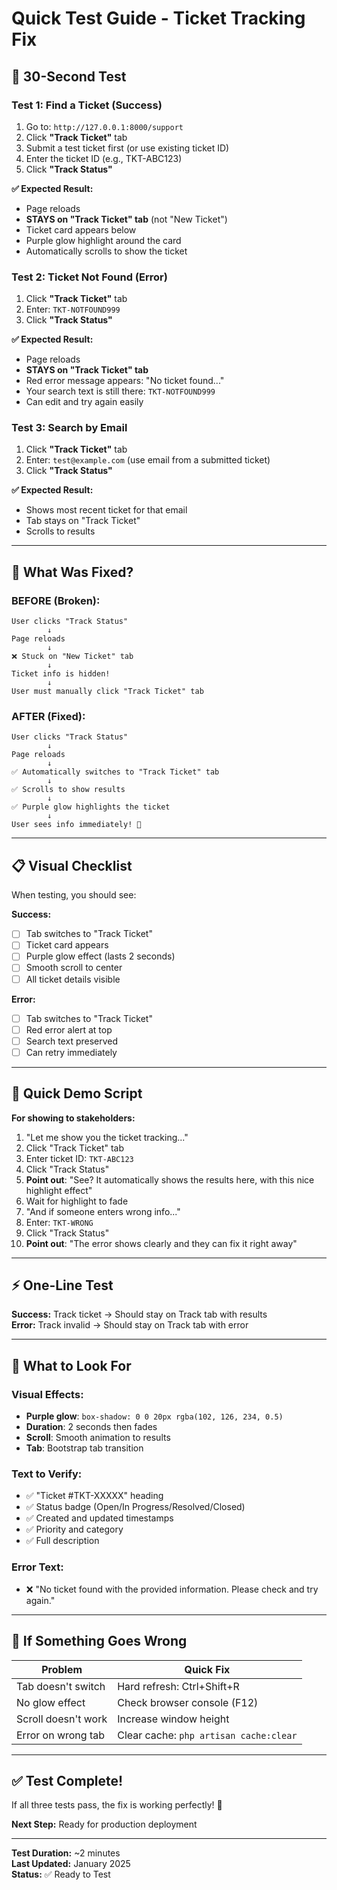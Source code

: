 # Quick Test Guide - Ticket Tracking Fix

## 🚀 30-Second Test

### Test 1: Find a Ticket (Success)
1. Go to: `http://127.0.0.1:8000/support`
2. Click **"Track Ticket"** tab
3. Submit a test ticket first (or use existing ticket ID)
4. Enter the ticket ID (e.g., TKT-ABC123)
5. Click **"Track Status"**

**✅ Expected Result:**
- Page reloads
- **STAYS on "Track Ticket" tab** (not "New Ticket")
- Ticket card appears below
- Purple glow highlight around the card
- Automatically scrolls to show the ticket

### Test 2: Ticket Not Found (Error)
1. Click **"Track Ticket"** tab
2. Enter: `TKT-NOTFOUND999`
3. Click **"Track Status"**

**✅ Expected Result:**
- Page reloads
- **STAYS on "Track Ticket" tab**
- Red error message appears: "No ticket found..."
- Your search text is still there: `TKT-NOTFOUND999`
- Can edit and try again easily

### Test 3: Search by Email
1. Click **"Track Ticket"** tab
2. Enter: `test@example.com` (use email from a submitted ticket)
3. Click **"Track Status"**

**✅ Expected Result:**
- Shows most recent ticket for that email
- Tab stays on "Track Ticket"
- Scrolls to results

---

## 🐛 What Was Fixed?

### BEFORE (Broken):
```
User clicks "Track Status"
        ↓
Page reloads
        ↓
❌ Stuck on "New Ticket" tab
        ↓
Ticket info is hidden!
        ↓
User must manually click "Track Ticket" tab
```

### AFTER (Fixed):
```
User clicks "Track Status"
        ↓
Page reloads
        ↓
✅ Automatically switches to "Track Ticket" tab
        ↓
✅ Scrolls to show results
        ↓
✅ Purple glow highlights the ticket
        ↓
User sees info immediately! 🎉
```

---

## 📋 Visual Checklist

When testing, you should see:

**Success:**
- [ ] Tab switches to "Track Ticket"
- [ ] Ticket card appears
- [ ] Purple glow effect (lasts 2 seconds)
- [ ] Smooth scroll to center
- [ ] All ticket details visible

**Error:**
- [ ] Tab switches to "Track Ticket"
- [ ] Red error alert at top
- [ ] Search text preserved
- [ ] Can retry immediately

---

## 🎯 Quick Demo Script

**For showing to stakeholders:**

1. "Let me show you the ticket tracking..."
2. Click "Track Ticket" tab
3. Enter ticket ID: `TKT-ABC123`
4. Click "Track Status"
5. **Point out**: "See? It automatically shows the results here, with this nice highlight effect"
6. Wait for highlight to fade
7. "And if someone enters wrong info..."
8. Enter: `TKT-WRONG`
9. Click "Track Status"
10. **Point out**: "The error shows clearly and they can fix it right away"

---

## ⚡ One-Line Test

**Success:** Track ticket → Should stay on Track tab with results  
**Error:** Track invalid → Should stay on Track tab with error

---

## 🎨 What to Look For

### Visual Effects:
- **Purple glow**: `box-shadow: 0 0 20px rgba(102, 126, 234, 0.5)`
- **Duration**: 2 seconds then fades
- **Scroll**: Smooth animation to results
- **Tab**: Bootstrap tab transition

### Text to Verify:
- ✅ "Ticket #TKT-XXXXX" heading
- ✅ Status badge (Open/In Progress/Resolved/Closed)
- ✅ Created and updated timestamps
- ✅ Priority and category
- ✅ Full description

### Error Text:
- ❌ "No ticket found with the provided information. Please check and try again."

---

## 🔧 If Something Goes Wrong

| Problem | Quick Fix |
|---------|-----------|
| Tab doesn't switch | Hard refresh: Ctrl+Shift+R |
| No glow effect | Check browser console (F12) |
| Scroll doesn't work | Increase window height |
| Error on wrong tab | Clear cache: `php artisan cache:clear` |

---

## ✅ Test Complete!

If all three tests pass, the fix is working perfectly! 🎉

**Next Step:** Ready for production deployment

---

**Test Duration:** ~2 minutes  
**Last Updated:** January 2025  
**Status:** ✅ Ready to Test